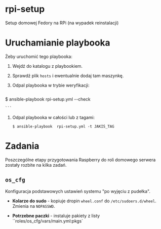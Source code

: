 # rpi-setup
Setup domowej Fedory na RPi (na wypadek reinstalacji) 

# Uruchamianie playbooka

Żeby uruchomić tego playbooka:

1. Wejdź do katalogu z playbookiem.
1. Sprawdź plik `hosts` i ewentualnie dodaj tam maszynkę.
1. Odpal playbooka w trybie weryfikacji:

	```shell
$ ansible-playbook  rpi-setup.yml --check
	
	```

1. Odpal playbooka w całości lub z tagami:

	```shell
	$ ansible-playbook  rpi-setup.yml -t JAKIŚ_TAG
	
	```

# Zadania

Poszczególne etapy przygotowania Raspberry do roli domowego serwera 
zostały rozbite na kilka zadań.

## `os_cfg`

Konfiguracja podstawowych ustawień systemu "po wyjęciu z pudełka".

- **Kolarze do sudo** - kopiuje dropin `wheel.conf` do `/etc/sudoers.d/wheel`.
Zmienia na `NOPASSWD`.

- **Potrzebne paczki** - instaluje pakiety z listy ``roles/os_cfg/vars/main.yml:pkgs`